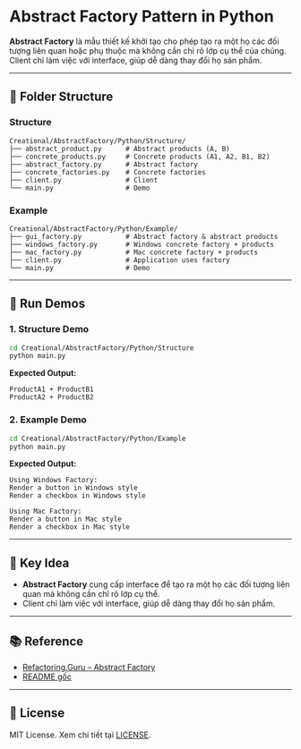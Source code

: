 # Abstract Factory Pattern in Python

**Abstract Factory** là mẫu thiết kế khởi tạo cho phép tạo ra một họ các đối tượng liên quan hoặc phụ thuộc mà không cần chỉ rõ lớp cụ thể của chúng. Client chỉ làm việc với interface, giúp dễ dàng thay đổi họ sản phẩm.

---

## 📁 Folder Structure

### Structure
```
Creational/AbstractFactory/Python/Structure/
├── abstract_product.py      # Abstract products (A, B)
├── concrete_products.py     # Concrete products (A1, A2, B1, B2)
├── abstract_factory.py      # Abstract factory
├── concrete_factories.py    # Concrete factories
├── client.py                # Client
└── main.py                  # Demo
```

### Example
```
Creational/AbstractFactory/Python/Example/
├── gui_factory.py           # Abstract factory & abstract products
├── windows_factory.py       # Windows concrete factory + products
├── mac_factory.py           # Mac concrete factory + products
├── client.py                # Application uses factory
└── main.py                  # Demo
```

---

## 🚀 Run Demos

### 1. Structure Demo
```bash
cd Creational/AbstractFactory/Python/Structure
python main.py
```
**Expected Output:**
```
ProductA1 + ProductB1
ProductA2 + ProductB2
```

### 2. Example Demo
```bash
cd Creational/AbstractFactory/Python/Example
python main.py
```
**Expected Output:**
```
Using Windows Factory:
Render a button in Windows style
Render a checkbox in Windows style

Using Mac Factory:
Render a button in Mac style
Render a checkbox in Mac style
```

---

## 🎯 Key Idea

- **Abstract Factory** cung cấp interface để tạo ra một họ các đối tượng liên quan mà không cần chỉ rõ lớp cụ thể.
- Client chỉ làm việc với interface, giúp dễ dàng thay đổi họ sản phẩm.

---

## 📚 Reference

- [Refactoring.Guru – Abstract Factory](https://refactoring.guru/design-patterns/abstract-factory)
- [README gốc](../../README.md)

---

## 📜 License

MIT License. Xem chi tiết tại [LICENSE](../../LICENSE).